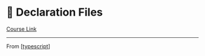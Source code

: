 # 🔵 Declaration Files
[Course Link]()

----------------------------------------------------------------
From [[typescript]]

[//begin]: # "Autogenerated link references for markdown compatibility"
[typescript]: ../typescript "TypeScript"
[//end]: # "Autogenerated link references"